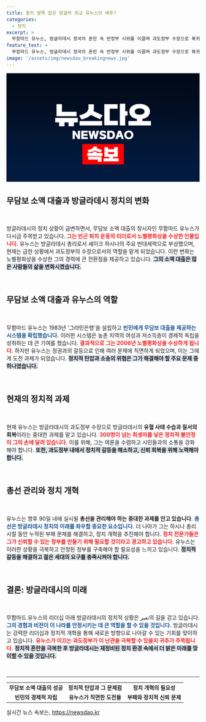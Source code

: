 ```yaml
---
title: 총리 발목 잡은 방글라 외교 유누스의 배후?
categories:
  - 정치
excerpt: >
  무함마드 유누스, 방글라데시 정국의 혼란 속 반정부 시위를 이끌며 과도정부 수장으로 복귀! 유혈사태 수습과 총선 관리라는 중대한 과제가 그를 기다리고 있다. 하시나 총리 사임 후 권위주의 통치의 그림자를 지우는 첫 발을 내딛을 수 있을까?
feature_text: >
  무함마드 유누스, 방글라데시 정국의 혼란 속 반정부 시위를 이끌며 과도정부 수장으로 복귀! 유혈사태 수습과 총선 관리라는 중대한 과제가 그를 기다리고 있다. 하시나 총리 사임 후 권위주의 통치의 그림자를 지우는 첫 발을 내딛을 수 있을까?
image: '/assets/img/newsdao_breakingnews.jpg'
---
```


<p><img src="/assets/img/newsdao_breakingnews.jpg" alt="ranknews 속보" /></p>

<h2 data-ke-size="size26">무담보 소액 대출과 방글라데시 정치의 변화</h2>

<p data-ke-size="size16">&nbsp;</p>

<p>방글라데시의 정치 상황이 급변하면서, 무담보 소액 대출의 창시자인 무함마드 유누스가 다시금 주목받고 있습니다. <b><span style="color: #ee2323;">그는 빈곤 퇴치 운동의 리더로서 노벨평화상을 수상한 인물입니다.</span></b> 유누스는 방글라데시 총리로서 셰이크 하시나의 주요 반대세력으로 부상했으며, 현재는 급한 상황에서 과도정부의 수장으로서의 역할을 맡게 되었습니다. 이런 변화는 노벨평화상을 수상한 그의 경력에 큰 전환점을 제공하고 있습니다. <b><span style="background-color: #21538527;">그의 소액 대출은 많은 사람들의 삶을 변화시켰습니다.</span></b></p>

<p data-ke-size="size16">&nbsp;</p>

<h2 data-ke-size="size26">무담보 소액 대출과 유누스의 역할</h2>

<p data-ke-size="size16">&nbsp;</p>

<p>무함마드 유누스는 1983년 '그라민은행'을 설립하고 <b><span style="color: #1a5490;">빈민에게 무담보 대출을 제공하는 시스템을 확립했습니다.</span></b> 이러한 시스템은 농촌 지역의 여성과 저소득층이 경제적 독립을 성취하는 데 큰 기여를 했습니다. <b><span style="color: #ee2323;">결과적으로 그는 2006년 노벨평화상을 수상하게 됩니다.</span></b> 하지만 유누스는 정권과의 갈등으로 인해 여러 문제에 직면하게 되었으며, 이는 그에게 도전 과제가 되었습니다. <b><span style="background-color: #21538527;">정치적 탄압과 소송의 위협은 그가 해결해야 할 주요 문제 중 하나였습니다.</span></b></p>

<p data-ke-size="size16">&nbsp;</p>

<h2 data-ke-size="size26">현재의 정치적 과제</h2>

<p data-ke-size="size16">&nbsp;</p>

<p>현재 유누스는 방글라데시의 과도정부 수장으로 방글라데시의 <strong>유혈 사태 수습과 질서의 회복</strong>이라는 중대한 과제를 맡고 있습니다. <b><span style="color: #ee2323;">300명이 넘는 희생자를 낳은 정치적 불안정이 그의 손에 달려 있습니다.</span></b> 이를 위해, 그는 여론을 수렴하고 시민들과의 소통을 강화해야 합니다. <b><span style="background-color: #21538527;">또한, 과도정부 내에서 정치적 갈등을 해소하고, 신뢰 회복을 위해 노력해야 합니다.</span></b> </p>

<p data-ke-size="size16">&nbsp;</p>

<h2 data-ke-size="size26">총선 관리와 정치 개혁</h2>

<p data-ke-size="size16">&nbsp;</p>

<p>유누스는 향후 90일 내에 실시될 <strong>총선을 관리해야 하는 중대한 과제를 안고 있습니다</strong>. <b><span style="color: #1a5490;">총선은 방글라데시 정치의 미래를 좌우할 중요한 요소입니다.</span></b> 더 나아가 그는 하시나 총리 시절 동안 누적된 부패 문제를 해결하고, 정치 개혁을 추진해야 합니다. <b><span style="color: #ee2323;">정치 전문가들은 그가 신뢰할 수 있는 정부를 만들기 위해 필요할 것이라고 경고하고 있습니다.</span></b>  유누스는 이러한 상황을 극복하고 안정된 정부를 구축해야 할 필요성을 느끼고 있습니다. <b><span style="background-color: #21538527;">정치적 갈등을 해결하고 젊은 세대의 요구를 충족시켜야 합니다.</span></b></p>

<p data-ke-size="size16">&nbsp;</p>

<h2 data-ke-size="size26">결론: 방글라데시의 미래</h2>

<p data-ke-size="size16">&nbsp;</p>

<p>무함마드 유누스의 리더십 아래 방글라데시의 정치적 상황은 تغير의 길을 걷고 있습니다. <b><span style="color: #1a5490;">그의 경험과 비전이 이 나라를 안정시키는 데 큰 역할을 할 수 있을 것입니다.</span></b> 방글라데시는 강력한 리더십과 정치적 개혁을 통해 새로운 방향으로 나아갈 수 있는 기회를 맞이하고 있습니다. <b><span style="color: #ee2323;">유누스가 이끄는 과도정부가 이 난관을 극복할 수 있을지 귀추가 주목됩니다.</span></b> <b><span style="background-color: #21538527;">정치적 혼란을 극복한 후 방글라데시는 재정비된 정치 환경 속에서 더 밝은 미래를 맞이할 수 있을 것입니다.</span></b></p>

<p data-ke-size="size16">&nbsp;</p>

<hr>

<table>
  <tr>
    <td style="text-align: center; height: 17px;"><b>무담보 소액 대출의 성공</b></td>
    <td style="text-align: center; height: 17px;"><b>정치적 탄압과 그 문제점</b></td>
    <td style="text-align: center; height: 17px;"><b>정치 개혁의 필요성</b></td>
  </tr>
  <tr>
    <td style="text-align: center; height: 17px;"><b>빈민의 경제적 자립</b></td>
    <td style="text-align: center; height: 17px;"><b>유누스가 직면한 도전들</b></td>
    <td style="text-align: center; height: 17px;"><b>부패와 정치적 신뢰 문제</b></td>
  </tr>
</table>
실시간 뉴스 속보는, <a href="https://newsdao.kr" rel="dofollow">https://newsdao.kr</a>


